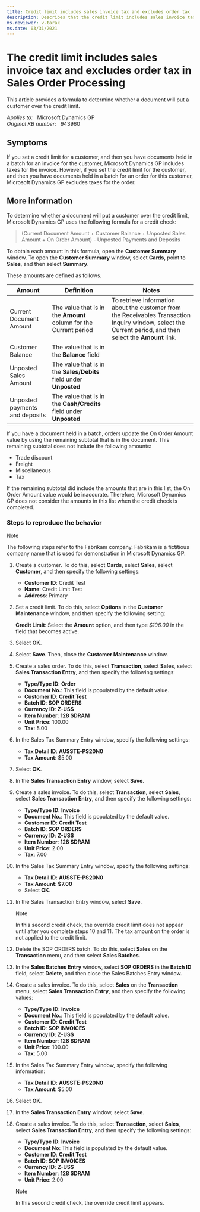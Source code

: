 ```yaml
---
title: Credit limit includes sales invoice tax and excludes order tax
description: Describes that the credit limit includes sales invoice taxes but excludes order taxes in Sales Order Processing in Microsoft Dynamics GP. Provides a formula to determine whether a document will put a customer over the credit limit.
ms.reviewer: v-tarak
ms.date: 03/31/2021
---
```

# The credit limit includes sales invoice tax and excludes order tax in Sales Order Processing

This article provides a formula to determine whether a document will put a customer over the credit limit.

_Applies to:_ &nbsp; Microsoft Dynamics GP  
_Original KB number:_ &nbsp; 943960

## Symptoms

If you set a credit limit for a customer, and then you have documents held in a batch for an invoice for the customer, Microsoft Dynamics GP includes taxes for the invoice. However, if you set the credit limit for the customer, and then you have documents held in a batch for an order for this customer, Microsoft Dynamics GP excludes taxes for the order.

## More information

To determine whether a document will put a customer over the credit limit, Microsoft Dynamics GP uses the following formula for a credit check:

> (Current Document Amount + Customer Balance + Unposted Sales Amount + On Order Amount) - Unposted Payments and Deposits

To obtain each amount in this formula, open the **Customer Summary** window. To open the **Customer Summary** window, select **Cards**, point to **Sales**, and then select **Summary**.

These amounts are defined as follows.

|Amount|Definition|Notes|
|---|---|---|
|Current Document Amount|The value that is in the **Amount** column for the Current period|To retrieve information about the customer from the Receivables Transaction Inquiry window, select the Current period, and then select the **Amount** link.|
|Customer Balance|The value that is in the **Balance** field|
|Unposted Sales Amount|The value that is in the **Sales/Debits** field under **Unposted**|
|Unposted payments and deposits|The value that is in the **Cash/Credits** field under **Unposted**|
  
  If you have a document held in a batch, orders update the On Order Amount value by using the remaining subtotal that is in the document. This remaining subtotal does not include the following amounts:

- Trade discount
- Freight
- Miscellaneous
- Tax

If the remaining subtotal did include the amounts that are in this list, the On Order Amount value would be inaccurate. Therefore, Microsoft Dynamics GP does not consider the amounts in this list when the credit check is completed.

### Steps to reproduce the behavior

> [!NOTE]
> The following steps refer to the Fabrikam company. Fabrikam is a fictitious company name that is used for demonstration in Microsoft Dynamics GP.

1. Create a customer. To do this, select **Cards**, select **Sales**, select **Customer**, and then specify the following settings:

   - **Customer ID**: Credit Test
   - **Name**: Credit Limit Test
   - **Address**: Primary

2. Set a credit limit. To do this, select **Options** in the **Customer Maintenance** window, and then specify the following setting:

   **Credit Limit**: Select the **Amount** option, and then type _$106.00_ in the field that becomes active.

3. Select **OK**.
4. Select **Save**. Then, close the **Customer Maintenance** window.
5. Create a sales order. To do this, select **Transaction**, select **Sales**, select **Sales Transaction Entry**, and then specify the following settings:
   - **Type/Type ID**: **Order**
   - **Document No.**: This field is populated by the default value.
   - **Customer ID**: **Credit Test**
   - **Batch ID**: **SOP ORDERS**
   - **Currency ID**: **Z-US$**
   - **Item Number**: **128 SDRAM**
   - **Unit Price**: 100.00
   - **Tax**: 5.00

6. In the Sales Tax Summary Entry window, specify the following settings:

   - **Tax Detail ID**: **AUSSTE-PS20N0**
   - **Tax Amount**: $5.00

7. Select **OK**.
8. In the **Sales Transaction Entry** window, select **Save**.
9. Create a sales invoice. To do this, select **Transaction**, select **Sales**, select **Sales Transaction Entry**, and then specify the following settings:

   - **Type/Type ID**: **Invoice**
   - **Document No.**: This field is populated by the default value.
   - **Customer ID**: **Credit Test**
   - **Batch ID**: **SOP ORDERS**
   - **Currency ID**: **Z-US$**
   - **Item Number**: **128 SDRAM**
   - **Unit Price**: 2.00
   - **Tax**: 7.00

10. In the Sales Tax Summary Entry window, specify the following settings:

    - **Tax Detail ID**: **AUSSTE-PS20N0**
    - **Tax Amount**: **$7.00**
    - Select **OK**.

11. In the Sales Transaction Entry window, select **Save**.

    > [!NOTE]
    > In this second credit check, the override credit limit does not appear until after you complete steps 10 and 11. The tax amount on the order is not applied to the credit limit.

12. Delete the SOP ORDERS batch. To do this, select **Sales** on the **Transaction** menu, and then select **Sales Batches**.
13. In the **Sales Batches Entry** window, select **SOP ORDERS** in the **Batch ID** field, select **Delete**, and then close the Sales Batches Entry window.
14. Create a sales invoice. To do this, select **Sales** on the **Transaction** menu, select **Sales Transaction Entry**, and then specify the following values:

    - **Type/Type ID**: **Invoice**
    - **Document No.**: This field is populated by the default value.
    - **Customer ID**: **Credit Test**
    - **Batch ID**: **SOP INVOICES**
    - **Currency ID**: **Z-US$**
    - **Item Number**: **128 SDRAM**
    - **Unit Price**: 100.00
    - **Tax**: 5.00

15. In the Sales Tax Summary Entry window, specify the following information:

    - **Tax Detail ID**: **AUSSTE-PS20N0**
    - **Tax Amount**: $5.00

16. Select **OK**.
17. In the **Sales Transaction Entry** window, select **Save**.
18. Create a sales invoice. To do this, select **Transaction**, select **Sales**, select **Sales Transaction Entry**, and then specify the following settings:

    - **Type/Type ID**: **Invoice**
    - **Document No**: This field is populated by the default value.
    - **Customer ID**: **Credit Test**
    - **Batch ID**: **SOP INVOICES**
    - **Currency ID**: **Z-US$**
    - **Item Number**: **128 SDRAM**
    - **Unit Price**: 2.00

    > [!NOTE]
    > In this second credit check, the override credit limit appears.
